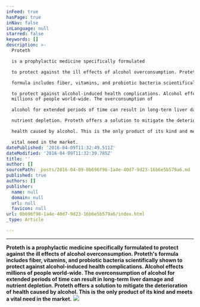 ```yaml
---
inFeed: true
hasPage: true
inNav: false
inLanguage: null
starred: false
keywords: []
description: >-
  Proteth

  is a prophylactic medicine specifically formulated

  to protect against the ill effects of alcohol overconsumption. Proteth's

  formula includes fiber, vitamins, and probiotic bacteria scientifically shown

  to protect against alcohol-induced health complications. Alcohol effects
  millions of people world-wide. The overconsumption of

  alcohol for extended periods of time can result in long-term liver damage and

  nutrient depletion. Proteth offers a solution to mitigate the deterioration of

  health caused by alcohol. This is the only product of its kind and meets a

  vital need in the market.
datePublished: '2016-04-09T11:32:49.511Z'
dateModified: '2016-04-09T11:32:39.785Z'
title: ''
author: []
sourcePath: _posts/2016-04-09-0b696f96-1a4e-40d7-9d23-16b6e5b579a6.md
published: true
authors: []
publisher:
  name: null
  domain: null
  url: null
  favicon: null
url: 0b696f96-1a4e-40d7-9d23-16b6e5b579a6/index.html
_type: Article

---
```

****

**Proteth
is a prophylactic medicine specifically formulated
to protect against the ill effects of alcohol overconsumption. Proteth's
formula includes fiber, vitamins, and probiotic bacteria scientifically shown
to protect against alcohol-induced health complications. Alcohol effects millions of people world-wide. The overconsumption of
alcohol for extended periods of time can result in long-term liver damage and
nutrient depletion. Proteth offers a solution to mitigate the deterioration of
health caused by alcohol. This is the only product of its kind and meets a
vital need in the market.**
![](https://s3-us-west-2.amazonaws.com/the-grid-img/p/f5d29e5520b6accb43dd5489497307728b160b2f.jpg)
